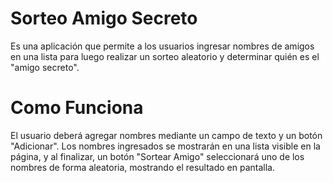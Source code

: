 # **Sorteo Amigo Secreto**

Es una aplicación que permite a los usuarios ingresar nombres de amigos en una lista para luego realizar un sorteo aleatorio y determinar quién es el "amigo secreto".

# **Como Funciona**

El usuario deberá agregar nombres mediante un campo de texto y un botón "Adicionar". Los nombres ingresados se mostrarán en una lista visible en la página, y al finalizar, un botón "Sortear Amigo" seleccionará uno de los nombres de forma aleatoria, mostrando el resultado en pantalla.


